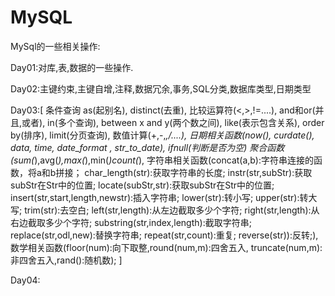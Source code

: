 # MySQL
MySql的一些相关操作:

Day01:对库,表,数据的一些操作.

Day02:主键约束,主键自增,注释,数据冗余,事务,SQL分类,数据库类型,日期类型

Day03:[
		条件查询
		as(起别名),
		distinct(去重),
		比较运算符(<,>,!=....),
		and和or(并且,或者),
		in(多个查询),
		between x and y(两个数之间),
		like(表示包含关系),
	    order by(排序),
		limit(分页查询),
		数值计算(+,-,*,/....),
		日期相关函数(now(), curdate(), data, time, date_format , str_to_date),
		ifnull(判断是否为空)
		聚合函数(sum(*),avg(*),max(*),min(*)count(*),
		字符串相关函数(concat(a,b):字符串连接的函数，将a和b拼接；
		char_length(str):获取字符串的长度;
		instr(str,subStr):获取subStr在Str中的位置;
		locate(subStr,str):获取subStr在Str中的位置;
		insert(str,start,length,newstr):插入字符串;
		lower(str):转小写;
		upper(str):转大写;
		trim(str):去空白;
		left(str,length):从左边截取多少个字符;
		right(str,length):从右边截取多少个字符;
		substring(str,index,length):截取字符串;
		replace(str,odl,new):替换字符串;
		repeat(str,count):重复;
		reverse(str)):反转;),
		数学相关函数(floor(num):向下取整,round(num,m):四舍五入,
		truncate(num,m):非四舍五入,rand():随机数);
]

Day04: